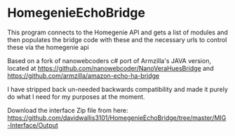# HomegenieEchoBridge
This program connects to the Homegenie API and gets a list of modules and then populates the bridge code with these and the necessary urls to control these via the homegenie api

Based on a fork of nanowebcoders c# port of Armzilla's JAVA version, located at https://github.com/nanowebcoder/NanoVeraHuesBridge and https://github.com/armzilla/amazon-echo-ha-bridge

I have stripped back un-needed backwards compatibility and made it purely do what I need for my purposes at the moment.

Download the interface Zip file from here: https://github.com/davidwallis3101/HomegenieEchoBridge/tree/master/MIG-Interface/Output


